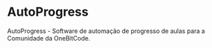 # AutoProgress
AutoProgress - Software de automação de progresso de aulas para a Comunidade da OneBitCode.
